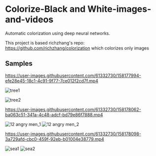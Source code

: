 # Colorize-Black and White-images-and-videos
Automatic colorization using deep neural networks.

This project is based richzhang's repo: https://github.com/richzhang/colorization which colorizes only images

## Samples

https://user-images.githubusercontent.com/61332730/158177994-efe28e45-18c1-4c91-9f77-7ce012f2cd7f.mp4

![tree1](https://user-images.githubusercontent.com/61332730/158179461-9a7bad05-438e-4e27-b89a-8d9ba0dbf54a.gif)

![tree2](https://user-images.githubusercontent.com/61332730/158179447-3d4041c5-c64f-467d-ae13-5ae03e808cde.gif)

https://user-images.githubusercontent.com/61332730/158178062-ba063c51-341a-4c48-adcf-bd79e86f7888.mp4

![12 angry men_1](https://user-images.githubusercontent.com/61332730/158179878-33aaaf2a-30b5-462f-bd2e-95f42b1c467d.gif)
![12 angry men_2](https://user-images.githubusercontent.com/61332730/158179858-93de107d-ca8f-4ea1-96d2-bca20ad7f2bb.gif)



https://user-images.githubusercontent.com/61332730/158178098-3a729afd-cbc0-459f-92eb-b01004e38779.mp4

![sea1](https://user-images.githubusercontent.com/61332730/158179085-a77b3385-2751-4d9e-9285-1c556d117eed.gif)
![sea2](https://user-images.githubusercontent.com/61332730/158179091-f7cab8df-2b7d-4574-aacf-1e1097530222.gif)

